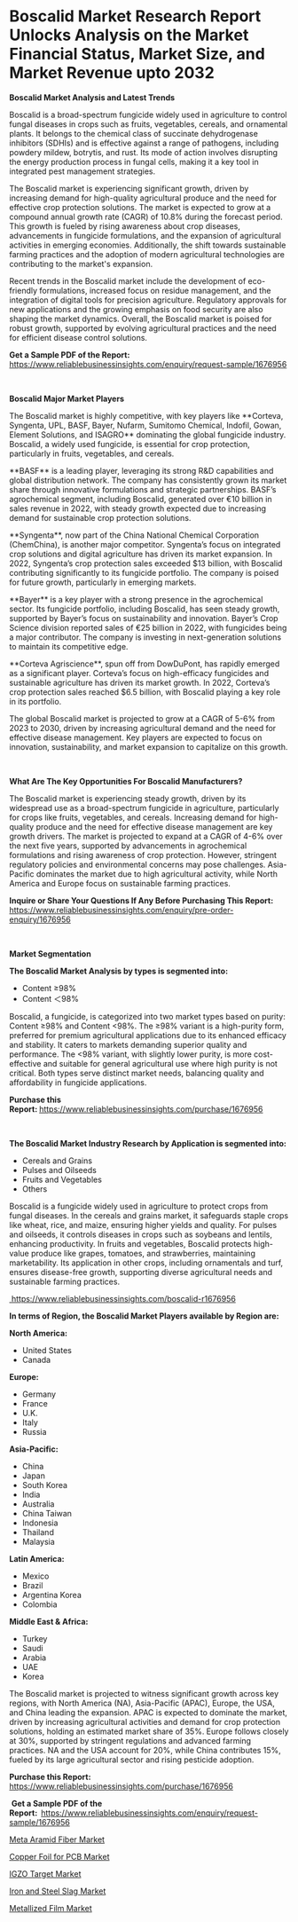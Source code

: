 <p><h1>Boscalid Market Research Report Unlocks Analysis on the Market Financial Status, Market Size, and Market Revenue upto 2032</h1></p><p><strong>Boscalid Market Analysis and Latest Trends</strong></p>
<p><p>Boscalid is a broad-spectrum fungicide widely used in agriculture to control fungal diseases in crops such as fruits, vegetables, cereals, and ornamental plants. It belongs to the chemical class of succinate dehydrogenase inhibitors (SDHIs) and is effective against a range of pathogens, including powdery mildew, botrytis, and rust. Its mode of action involves disrupting the energy production process in fungal cells, making it a key tool in integrated pest management strategies.</p><p>The Boscalid market is experiencing significant growth, driven by increasing demand for high-quality agricultural produce and the need for effective crop protection solutions. The market is expected to grow at a compound annual growth rate (CAGR) of 10.8% during the forecast period. This growth is fueled by rising awareness about crop diseases, advancements in fungicide formulations, and the expansion of agricultural activities in emerging economies. Additionally, the shift towards sustainable farming practices and the adoption of modern agricultural technologies are contributing to the market's expansion.</p><p>Recent trends in the Boscalid market include the development of eco-friendly formulations, increased focus on residue management, and the integration of digital tools for precision agriculture. Regulatory approvals for new applications and the growing emphasis on food security are also shaping the market dynamics. Overall, the Boscalid market is poised for robust growth, supported by evolving agricultural practices and the need for efficient disease control solutions.</p></p>
<p><strong>Get a Sample PDF of the Report:&nbsp;</strong> <a href="https://www.reliablebusinessinsights.com/enquiry/request-sample/1676956?utm_campaign=63&utm_medium=2&utm_source=Github&utm_content=ia&utm_term=26012025&utm_id=boscalid">https://www.reliablebusinessinsights.com/enquiry/request-sample/1676956</a></p>
<p>&nbsp;</p>
<p><strong>Boscalid Major Market Players</strong></p>
<p><p>The Boscalid market is highly competitive, with key players like **Corteva, Syngenta, UPL, BASF, Bayer, Nufarm, Sumitomo Chemical, Indofil, Gowan, Element Solutions, and ISAGRO** dominating the global fungicide industry. Boscalid, a widely used fungicide, is essential for crop protection, particularly in fruits, vegetables, and cereals.</p><p>**BASF** is a leading player, leveraging its strong R&D capabilities and global distribution network. The company has consistently grown its market share through innovative formulations and strategic partnerships. BASF’s agrochemical segment, including Boscalid, generated over €10 billion in sales revenue in 2022, with steady growth expected due to increasing demand for sustainable crop protection solutions.</p><p>**Syngenta**, now part of the China National Chemical Corporation (ChemChina), is another major competitor. Syngenta’s focus on integrated crop solutions and digital agriculture has driven its market expansion. In 2022, Syngenta’s crop protection sales exceeded $13 billion, with Boscalid contributing significantly to its fungicide portfolio. The company is poised for future growth, particularly in emerging markets.</p><p>**Bayer** is a key player with a strong presence in the agrochemical sector. Its fungicide portfolio, including Boscalid, has seen steady growth, supported by Bayer’s focus on sustainability and innovation. Bayer’s Crop Science division reported sales of €25 billion in 2022, with fungicides being a major contributor. The company is investing in next-generation solutions to maintain its competitive edge.</p><p>**Corteva Agriscience**, spun off from DowDuPont, has rapidly emerged as a significant player. Corteva’s focus on high-efficacy fungicides and sustainable agriculture has driven its market growth. In 2022, Corteva’s crop protection sales reached $6.5 billion, with Boscalid playing a key role in its portfolio.</p><p>The global Boscalid market is projected to grow at a CAGR of 5-6% from 2023 to 2030, driven by increasing agricultural demand and the need for effective disease management. Key players are expected to focus on innovation, sustainability, and market expansion to capitalize on this growth.</p></p>
<p>&nbsp;</p>
<p><strong>What Are The Key Opportunities For Boscalid Manufacturers?</strong></p>
<p><p>The Boscalid market is experiencing steady growth, driven by its widespread use as a broad-spectrum fungicide in agriculture, particularly for crops like fruits, vegetables, and cereals. Increasing demand for high-quality produce and the need for effective disease management are key growth drivers. The market is projected to expand at a CAGR of 4-6% over the next five years, supported by advancements in agrochemical formulations and rising awareness of crop protection. However, stringent regulatory policies and environmental concerns may pose challenges. Asia-Pacific dominates the market due to high agricultural activity, while North America and Europe focus on sustainable farming practices.</p></p>
<p><strong>Inquire or Share Your Questions If Any Before Purchasing This Report:</strong> <a href="https://www.reliablebusinessinsights.com/enquiry/pre-order-enquiry/1676956?utm_campaign=63&utm_medium=2&utm_source=Github&utm_content=ia&utm_term=26012025&utm_id=boscalid">https://www.reliablebusinessinsights.com/enquiry/pre-order-enquiry/1676956</a></p>
<p>&nbsp;</p>
<p><strong>Market Segmentation</strong></p>
<p><strong>The Boscalid Market Analysis by types is segmented into:</strong></p>
<p><ul><li>Content ≥98%</li><li>Content ＜98%</li></ul></p>
<p><p>Boscalid, a fungicide, is categorized into two market types based on purity: Content ≥98% and Content <98%. The ≥98% variant is a high-purity form, preferred for premium agricultural applications due to its enhanced efficacy and stability. It caters to markets demanding superior quality and performance. The <98% variant, with slightly lower purity, is more cost-effective and suitable for general agricultural use where high purity is not critical. Both types serve distinct market needs, balancing quality and affordability in fungicide applications.</p></p>
<p><strong>Purchase this Report:&nbsp;</strong><a href="https://www.reliablebusinessinsights.com/purchase/1676956?utm_campaign=63&utm_medium=2&utm_source=Github&utm_content=ia&utm_term=26012025&utm_id=boscalid">https://www.reliablebusinessinsights.com/purchase/1676956</a></p>
<p>&nbsp;</p>
<p><strong>The Boscalid Market Industry Research by Application is segmented into:</strong></p>
<p><ul><li>Cereals and Grains</li><li>Pulses and Oilseeds</li><li>Fruits and Vegetables</li><li>Others</li></ul></p>
<p><p>Boscalid is a fungicide widely used in agriculture to protect crops from fungal diseases. In the cereals and grains market, it safeguards staple crops like wheat, rice, and maize, ensuring higher yields and quality. For pulses and oilseeds, it controls diseases in crops such as soybeans and lentils, enhancing productivity. In fruits and vegetables, Boscalid protects high-value produce like grapes, tomatoes, and strawberries, maintaining marketability. Its application in other crops, including ornamentals and turf, ensures disease-free growth, supporting diverse agricultural needs and sustainable farming practices.</p></p>
<p><a href="https://www.reliablebusinessinsights.com/boscalid-r1676956?utm_campaign=63&utm_medium=2&utm_source=Github&utm_content=ia&utm_term=26012025&utm_id=boscalid">&nbsp;https://www.reliablebusinessinsights.com/boscalid-r1676956</a></p>
<p><strong>In terms of Region, the Boscalid Market Players available by Region are:</strong></p>
<p>
    <p> <strong> North America: </strong>
        <ul>
            <li>United States</li>
            <li>Canada</li>
        </ul>
        </p> 
    <p> <strong> Europe: </strong>
        <ul>
            <li>Germany</li>
            <li>France</li>
            <li>U.K.</li>
            <li>Italy</li>
            <li>Russia</li>
        </ul>
        </p> 
    <p> <strong> Asia-Pacific: </strong>
        <ul>
            <li>China</li>
            <li>Japan</li>
            <li>South Korea</li>
            <li>India</li>
            <li>Australia</li>
            <li>China Taiwan</li>
            <li>Indonesia</li>
            <li>Thailand</li>
            <li>Malaysia</li>
        </ul>
        </p> 
    <p> <strong> Latin America: </strong>
        <ul>
            <li>Mexico</li>
            <li>Brazil</li>
            <li>Argentina Korea</li>
            <li>Colombia</li>
        </ul>
        </p> 
    <p> <strong> Middle East & Africa: </strong>
        <ul>
            <li>Turkey</li>
            <li>Saudi</li>
            <li>Arabia</li>
            <li>UAE</li>
            <li>Korea</li>
        </ul>
    </p>
    </p>
<p><p>The Boscalid market is projected to witness significant growth across key regions, with North America (NA), Asia-Pacific (APAC), Europe, the USA, and China leading the expansion. APAC is expected to dominate the market, driven by increasing agricultural activities and demand for crop protection solutions, holding an estimated market share of 35%. Europe follows closely at 30%, supported by stringent regulations and advanced farming practices. NA and the USA account for 20%, while China contributes 15%, fueled by its large agricultural sector and rising pesticide adoption.</p></p>
<p><strong>Purchase this Report: </strong><a href="https://www.reliablebusinessinsights.com/purchase/1676956?utm_campaign=63&utm_medium=2&utm_source=Github&utm_content=ia&utm_term=26012025&utm_id=boscalid">https://www.reliablebusinessinsights.com/purchase/1676956</a></p>
<p>&nbsp;<strong>Get a Sample PDF of the Report:&nbsp;&nbsp;</strong><a href="https://www.reliablebusinessinsights.com/enquiry/request-sample/1676956?utm_campaign=63&utm_medium=2&utm_source=Github&utm_content=ia&utm_term=26012025&utm_id=boscalid">https://www.reliablebusinessinsights.com/enquiry/request-sample/1676956</a></p>
<p><strong></strong></p>
<p><p><a href="https://github.com/bornergabrielle89/Market-Research-Report-List-1/blob/main/meta-aramid-fiber-market.md?utm_campaign=63&utm_medium=2&utm_source=Github&utm_content=ia&utm_term=26012025&utm_id=boscalid">Meta Aramid Fiber Market</a></p><p><a href="https://github.com/tashiafun920/Market-Research-Report-List-1/blob/main/copper-foil-for-pcb-market.md?utm_campaign=63&utm_medium=2&utm_source=Github&utm_content=ia&utm_term=26012025&utm_id=boscalid">Copper Foil for PCB Market</a></p><p><a href="https://github.com/comasnickie/Market-Research-Report-List-1/blob/main/igzo-target-market.md?utm_campaign=63&utm_medium=2&utm_source=Github&utm_content=ia&utm_term=26012025&utm_id=boscalid">IGZO Target Market</a></p><p><a href="https://github.com/lessielawlis/Market-Research-Report-List-1/blob/main/iron-and-steel-slag-market.md?utm_campaign=63&utm_medium=2&utm_source=Github&utm_content=ia&utm_term=26012025&utm_id=boscalid">Iron and Steel Slag Market</a></p><p><a href="https://github.com/toldenargelia86/Market-Research-Report-List-1/blob/main/metallized-film-market.md?utm_campaign=63&utm_medium=2&utm_source=Github&utm_content=ia&utm_term=26012025&utm_id=boscalid">Metallized Film Market</a></p></p>